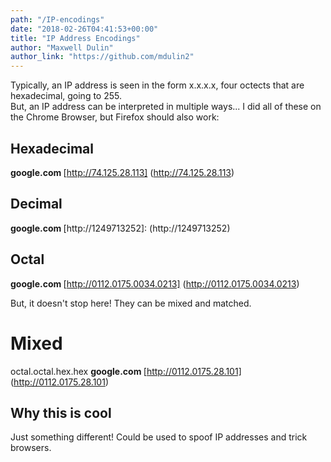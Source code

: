 ```yaml
---
path: "/IP-encodings"
date: "2018-02-26T04:41:53+00:00"
title: "IP Address Encodings"
author: "Maxwell Dulin"
author_link: "https://github.com/mdulin2"
---
```


Typically, an IP address is seen in the form x.x.x.x, four octects that are hexadecimal, going to 255.  
But, an IP address can be interpreted in multiple ways...
I did all of these on the Chrome Browser, but Firefox should also work:

## Hexadecimal 
<b> google.com </b>
[http://74.125.28.113] (http://74.125.28.113)


## Decimal
<b> google.com </b>
[http://1249713252]: (http://1249713252)

## Octal
<b> google.com </b>
[http://0112.0175.0034.0213] (http://0112.0175.0034.0213)

But, it doesn't stop here! They can be mixed and matched.
# Mixed
octal.octal.hex.hex
<b> google.com </b>
[http://0112.0175.28.101] (http://0112.0175.28.101)

## Why this is cool

Just something different! Could be used to spoof IP addresses and trick browsers.

